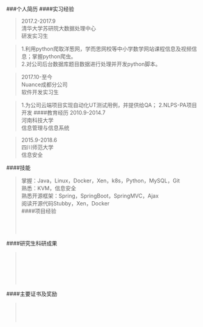 ###个人简历
####实习经验
>2017.2-2017.9<br>
>清华大学苏研院大数据处理中心<br>
>研发实习生<br>

>1.利用python爬取洋葱网，学而思网校等中小学数学网站课程信息及视频信息；掌握python爬虫。<br>
>2.对公司后台数据库题目数据进行处理并开发python脚本。

>2017.10-至今<br>
>Nuance成都分公司<br>
>软件开发实习生<br>

>1.为公司云端项目实现自动化UT测试用例，并提供给QA；
>2.NLPS-PA项目开发
####教育经历
>2010.9-2014.7<br>
>河南科技大学<br>
>信息管理与信息系统<br>

>2015.9-2018.6<br>
>四川师范大学<br>
>信息安全

####技能
>掌握：Java，Linux，Docker，Xen，k8s，Python，MySQL，Git<br>
>熟悉：KVM，信息安全<br>
>熟悉开源框架：Spring，SpringBoot，SpringMVC，Ajax<br>
>阅读开源代码Stubby，Xen，Docker<br>
####项目经验
><br>
><br>
><br>
><br>

####研究生科研成果
><br>
><br>
><br>
><br>
><br>

####主要证书及奖励
><br>
><br>
><br>